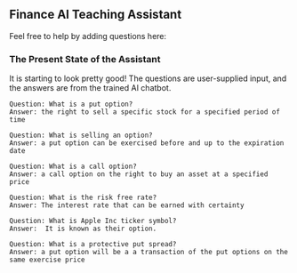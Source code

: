 ## Finance AI Teaching Assistant

Feel free to help by adding questions here: 

### The Present State of the Assistant

It is starting to look pretty good!  The questions are user-supplied input, and the answers are from the trained AI chatbot.

```Question: What is a put option?```\
```Answer: the right to sell a specific stock for a specified period of time```

```Question: What is selling an option?```\
```Answer: a put option can be exercised before and up to the expiration date```

```Question: What is a call option?```\
```Answer: a call option on the right to buy an asset at a specified price```

```Question: What is the risk free rate?```\
```Answer: The interest rate that can be earned with certainty```

```Question: What is Apple Inc ticker symbol?```\
```Answer:  It is known as their option.```

```Question: What is a protective put spread?```\
```Answer: a put option will be a a transaction of the put options on the same exercise price```
